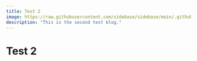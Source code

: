```yaml
---
title: Test 2
image: https://raw.githubusercontent.com/sidebase/sidebase/main/.github/preview/dark_mode.png
description: "This is the second test blog."
---
```


# Test 2
